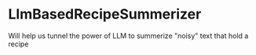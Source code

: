 # LlmBasedRecipeSummerizer
Will help us tunnel  the power of LLM to summerize "noisy" text that hold a recipe
